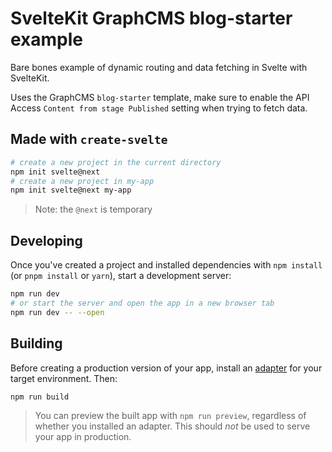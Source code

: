 # SvelteKit GraphCMS blog-starter example

Bare bones example of dynamic routing and data fetching in Svelte with
SvelteKit.

Uses the GraphCMS `blog-starter` template, make sure to enable the API
Access `Content from stage Published` setting when trying to fetch
data.

## Made with `create-svelte`

```bash
# create a new project in the current directory
npm init svelte@next
# create a new project in my-app
npm init svelte@next my-app
```

> Note: the `@next` is temporary

## Developing

Once you've created a project and installed dependencies with
`npm install` (or `pnpm install` or `yarn`), start a development
server:

```bash
npm run dev
# or start the server and open the app in a new browser tab
npm run dev -- --open
```

## Building

Before creating a production version of your app, install an
[adapter](https://kit.svelte.dev/docs#adapters) for your target
environment. Then:

```bash
npm run build
```

> You can preview the built app with `npm run preview`, regardless of
> whether you installed an adapter. This should _not_ be used to serve
> your app in production.

